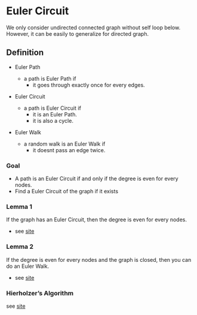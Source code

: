 # Euler Circuit

We only consider undirected connected graph without self loop below. However, it can be easily to generalize for directed graph.

## Definition

- Euler Path

  - a path is Euler Path if
    - it goes through exactly once for every edges.

- Euler Circuit

  - a path is Euler Circuit if
    - it is an Euler Path.
    - it is also a cycle.

- Euler Walk
  - a random walk is an Euler Walk if
    - it doesnt pass an edge twice.

### Goal

- A path is an Euler Circuit if and only if the degree is even for every nodes.
- Find a Euler Circuit of the graph if it exists

### Lemma 1

If the graph has an Euler Circuit, then the degree is even for every nodes.

- see [site](https://www.youtube.com/watch?v=g929VCcnz5Q&ab_channel=SaradaHerke)

### Lemma 2

If the degree is even for every nodes and the graph is closed, then you can do an Euler Walk.

- see [site](https://www.youtube.com/watch?v=g929VCcnz5Q&ab_channel=SaradaHerke)

### Hierholzer’s Algorithm

see [site](https://www.youtube.com/watch?v=8MpoO2zA2l4&ab_channel=WilliamFiset)
